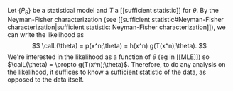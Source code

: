 Let $\{P_\theta\}$ be a statistical model and $T$ a [[sufficient statistic]] for $\theta$. By the Neyman-Fisher characterization (see [[sufficient statistic#Neyman-Fisher characterization|sufficient statistic: Neyman-Fisher characterization]]), we can write the likelihood as 
$$
\calL(\theta) = p(x^n;\theta) = h(x^n) g(T(x^n);\theta).
$$
We're interested in the likelihood as a function of $\theta$ (eg in [[MLE]]) so $\calL(\theta) = \propto g(T(x^n);\theta)$. Therefore, to do any analysis on the likelihood, it suffices to know a sufficient statistic of the data, as opposed to the data itself. 